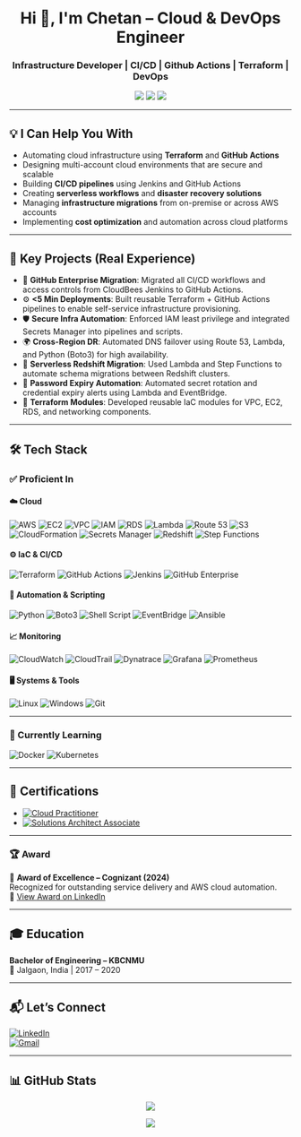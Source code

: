 <h1 align="center">Hi 👋, I'm Chetan – Cloud & DevOps Engineer</h1>
<h3 align="center">Infrastructure Developer | CI/CD | Github Actions | Terraform | DevOps</h3>

<p align="center">
  <img src="https://img.shields.io/badge/Location-Pune,%20India-blueviolet?style=flat&logo=googlemaps&logoColor=white" />
  <a href="mailto:chetanchopade5@gmail.com"><img src="https://img.shields.io/badge/chetanchopade5@gmail.com-D14836?style=flat&logo=gmail&logoColor=white" /></a>
  <a href="https://www.linkedin.com/in/chetan-chopade-/"><img src="https://img.shields.io/badge/Connect-blue?style=flat&logo=linkedin&logoColor=white" /></a>
<!--   <a href="https://your-resume-link.com"><img src="https://img.shields.io/badge/Resume-View-blue?style=flat&logo=adobeacrobatreader&logoColor=white" /></a> -->
</p>

---

## 💡 I Can Help You With

- Automating cloud infrastructure using **Terraform** and **GitHub Actions**
- Designing multi-account cloud environments that are secure and scalable
- Building **CI/CD pipelines** using Jenkins and GitHub Actions
- Creating **serverless workflows** and **disaster recovery solutions**
- Managing **infrastructure migrations** from on-premise or across AWS accounts
- Implementing **cost optimization** and automation across cloud platforms

---

## 🧠 Key Projects (Real Experience)

- 🚀 **GitHub Enterprise Migration**: Migrated all CI/CD workflows and access controls from CloudBees Jenkins to GitHub Actions.
- ⚙️ **<5 Min Deployments**: Built reusable Terraform + GitHub Actions pipelines to enable self-service infrastructure provisioning.
- 🛡️ **Secure Infra Automation**: Enforced IAM least privilege and integrated Secrets Manager into pipelines and scripts.
- 🌍 **Cross-Region DR**: Automated DNS failover using Route 53, Lambda, and Python (Boto3) for high availability.
- 🧩 **Serverless Redshift Migration**: Used Lambda and Step Functions to automate schema migrations between Redshift clusters.
- 🔁 **Password Expiry Automation**: Automated secret rotation and credential expiry alerts using Lambda and EventBridge.
- 🧱 **Terraform Modules**: Developed reusable IaC modules for VPC, EC2, RDS, and networking components.

---

## 🛠️ Tech Stack

### ✅ Proficient In

#### ☁️ Cloud
![AWS](https://img.shields.io/badge/AWS-FF9900?style=for-the-badge&logo=amazonaws&logoColor=white)
![EC2](https://img.shields.io/badge/EC2-FF9900?style=for-the-badge&logo=amazonaws&logoColor=white)
![VPC](https://img.shields.io/badge/VPC-FF9900?style=for-the-badge&logo=amazonaws&logoColor=white)
![IAM](https://img.shields.io/badge/IAM-FF9900?style=for-the-badge&logo=amazonaws&logoColor=white)
![RDS](https://img.shields.io/badge/RDS-527FFF?style=for-the-badge&logo=amazonrds&logoColor=white)
![Lambda](https://img.shields.io/badge/Lambda-FF9900?style=for-the-badge&logo=awslambda&logoColor=white)
![Route 53](https://img.shields.io/badge/Route%2053-205081?style=for-the-badge&logo=awslambda&logoColor=white)
![S3](https://img.shields.io/badge/S3-569A31?style=for-the-badge&logo=amazons3&logoColor=white)
![CloudFormation](https://img.shields.io/badge/CloudFormation-FF4F8B?style=for-the-badge&logo=awscloudformation&logoColor=white)
![Secrets Manager](https://img.shields.io/badge/Secrets%20Manager-232F3E?style=for-the-badge&logo=amazonaws&logoColor=white)
![Redshift](https://img.shields.io/badge/Redshift-0058A3?style=for-the-badge&logo=amazonredshift&logoColor=white)
![Step Functions](https://img.shields.io/badge/Step%20Functions-FF4F00?style=for-the-badge&logo=amazonaws&logoColor=white)

#### ⚙️ IaC & CI/CD
![Terraform](https://img.shields.io/badge/Terraform-623CE4?style=for-the-badge&logo=terraform&logoColor=white)
![GitHub Actions](https://img.shields.io/badge/GitHub%20Actions-2088FF?style=for-the-badge&logo=githubactions&logoColor=white)
![Jenkins](https://img.shields.io/badge/Jenkins-D24939?style=for-the-badge&logo=jenkins&logoColor=white)
![GitHub Enterprise](https://img.shields.io/badge/GitHub%20Enterprise-000000?style=for-the-badge&logo=github&logoColor=white)

#### 🤖 Automation & Scripting
![Python](https://img.shields.io/badge/Python-3776AB?style=for-the-badge&logo=python&logoColor=white)
![Boto3](https://img.shields.io/badge/Boto3-3776AB?style=for-the-badge&logo=amazonaws&logoColor=white)
![Shell Script](https://img.shields.io/badge/Shell%20Script-4EAA25?style=for-the-badge&logo=gnu-bash&logoColor=white)
![EventBridge](https://img.shields.io/badge/EventBridge-FF4F00?style=for-the-badge&logo=amazonaws&logoColor=white)
![Ansible](https://img.shields.io/badge/Ansible-EE0000?style=for-the-badge&logo=ansible&logoColor=white)

#### 📈 Monitoring
![CloudWatch](https://img.shields.io/badge/CloudWatch-FF4F00?style=for-the-badge&logo=amazonaws&logoColor=white)
![CloudTrail](https://img.shields.io/badge/CloudTrail-232F3E?style=for-the-badge&logo=amazonaws&logoColor=white)
![Dynatrace](https://img.shields.io/badge/Dynatrace-1496FF?style=for-the-badge&logo=dynatrace&logoColor=white)
![Grafana](https://img.shields.io/badge/Grafana-F46800?style=for-the-badge&logo=grafana&logoColor=white)
![Prometheus](https://img.shields.io/badge/Prometheus-E6522C?style=for-the-badge&logo=prometheus&logoColor=white)

#### 🖥️ Systems & Tools
![Linux](https://img.shields.io/badge/Linux-FCC624?style=for-the-badge&logo=linux&logoColor=black)
![Windows](https://img.shields.io/badge/Windows-0078D6?style=for-the-badge&logo=windows&logoColor=white)
![Git](https://img.shields.io/badge/Git-F05032?style=for-the-badge&logo=git&logoColor=white)

---

### 🚧 Currently Learning

![Docker](https://img.shields.io/badge/Docker-2496ED?style=for-the-badge&logo=docker&logoColor=white)
![Kubernetes](https://img.shields.io/badge/Kubernetes-326CE5?style=for-the-badge&logo=kubernetes&logoColor=white)

---

## 📜 Certifications

- [![Cloud Practitioner](https://img.shields.io/badge/AWS-Cloud%20Practitioner-orange?style=flat&logo=amazon-aws)](https://www.credly.com/badges/1f7667db-7536-4e6d-96ab-18a4d89f5f73/public_url)
- [![Solutions Architect Associate](https://img.shields.io/badge/AWS-SAA-blue?style=flat&logo=amazon-aws)](https://www.credly.com/badges/65d474bf-1c9b-4b6c-8dad-06262bacacdc/public_url)

---

### 🏆 Award

🏅 **Award of Excellence – Cognizant (2024)**  
Recognized for outstanding service delivery and AWS cloud automation.  
🔗 [View Award on LinkedIn](https://www.linkedin.com/posts/chetan-chopade-_hardworkpays-clientappriciation-cognizant-activity-7185675558838583296-4dRJ?utm_source=social_share_send&utm_medium=member_desktop_web&rcm=ACoAAC8gf-cBEXPIm26-XjAMqjDLCDkhRORYkxM)

---

## 🎓 Education

**Bachelor of Engineering – KBCNMU**  
📍 Jalgaon, India | 2017 – 2020

---

## 📬 Let’s Connect

[![LinkedIn](https://img.shields.io/badge/LinkedIn-blue?style=flat&logo=linkedin&labelColor=blue)](https://www.linkedin.com/in/chetan-chopade-/)  
[![Gmail](https://img.shields.io/badge/Gmail-D14836?style=flat&logo=gmail&logoColor=white)](mailto:chetanchopade5@gmail.com)

---

## 📊 GitHub Stats

<p align="center">
  <img src="https://github-readme-stats.vercel.app/api?username=Chetan2098&show_icons=true&theme=tokyonight" />
</p>

<p align="center">
  <img src="https://github-readme-stats.vercel.app/api/top-langs/?username=Chetan2098&layout=compact&theme=tokyonight" />
</p>







